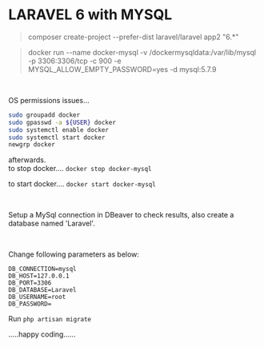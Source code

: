 # LARAVEL 6 with MYSQL

> composer create-project --prefer-dist laravel/laravel app2 "6.*"

> docker run --name docker-mysql -v /dockermysqldata:/var/lib/mysql -p 3306:3306/tcp -c 900 -e MYSQL_ALLOW_EMPTY_PASSWORD=yes -d mysql:5.7.9
<br>



OS permissions issues...

```sh
sudo groupadd docker
sudo gpasswd -a ${USER} docker
sudo systemctl enable docker
sudo systemctl start docker
newgrp docker
```


afterwards.<br>
to stop docker.... `docker stop docker-mysql`

to start docker.... `docker start docker-mysql`

<br>


Setup a MySql connection in DBeaver to check results, also create a  database named 'Laravel'.

<br>

Change following parameters as below:
```
DB_CONNECTION=mysql
DB_HOST=127.0.0.1
DB_PORT=3306
DB_DATABASE=Laravel
DB_USERNAME=root
DB_PASSWORD=

```

Run `php artisan migrate`


.....happy coding......